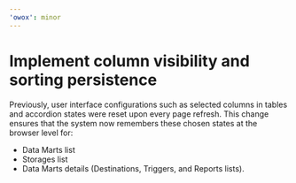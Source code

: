 ```yaml
---
'owox': minor
---
```


# Implement column visibility and sorting persistence

Previously, user interface configurations such as selected columns in tables and accordion states were reset upon every page refresh. This change ensures that the system now remembers these chosen states at the browser level for:

- Data Marts list
- Storages list
- Data Marts details (Destinations, Triggers, and Reports lists).
